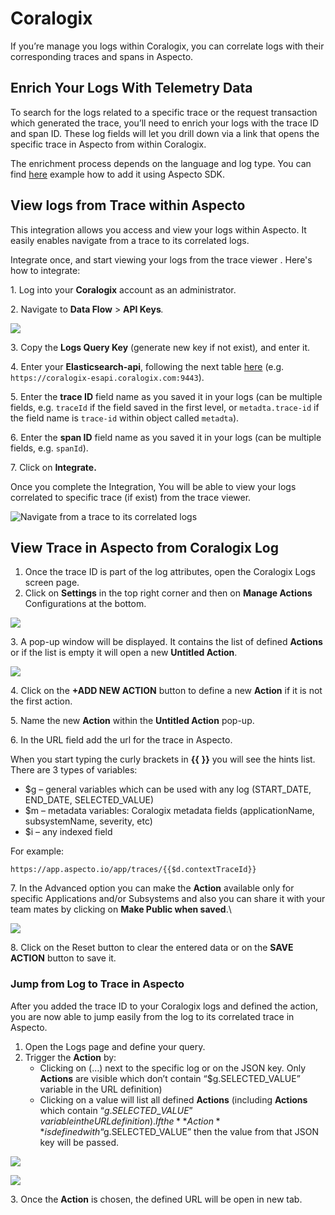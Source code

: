 # Coralogix

If you’re manage you logs within Coralogix, you can correlate logs with their corresponding traces and spans in Aspecto.

## Enrich Your Logs With Telemetry Data

To search for the logs related to a specific trace or the request transaction which generated the trace, you’ll need to enrich your logs with the trace ID and span ID. These log fields will let you drill down via a link that opens the specific trace in Aspecto from within Coralogix.

The enrichment process depends on the language and log type. You can find [here](../../../send-tracing-data-to-aspecto/aspecto-sdk/nodejs/customize-defaults/logs-correlation.md) example how to add it using Aspecto SDK.

## View logs from Trace within Aspecto <a href="#correlating-logs-and-traces" id="correlating-logs-and-traces"></a>

This integration allows you access and view your logs within Aspecto. It easily enables navigate from a trace to its correlated logs.

Integrate once, and start viewing your logs from the trace viewer . Here's how to integrate:

1\. Log into your **Coralogix** account as an administrator.

2\. Navigate to **Data Flow** > **API Keys**_._

![](<../../../.gitbook/assets/Screen Shot 2022-05-19 at 11.54.07.png>)

3\. Copy the **Logs Query Key** (generate new key if not exist)_,_ and enter it.

4\. Enter your **Elasticsearch-api**, following the next table [here](https://coralogix.com/docs/elastic-api/#how-to-query-your-coralogix-elastic-api) (e.g. `https://coralogix-esapi.coralogix.com:9443`).

5\. Enter the **trace ID** field name as you saved it in your logs (can be multiple fields, e.g. `traceId` if the field saved in the first level, or `metadta.trace-id` if the field name is `trace-id` within object called `metadta`).

6\. Enter the **span ID** field name as you saved it in your logs (can be multiple fields, e.g. `spanId`).

7\. Click on **Integrate.**

Once you complete the Integration, You will be able to view your logs correlated to specific trace (if exist) from the trace viewer.

![Navigate from a trace to its correlated logs](../../../.gitbook/assets/Logs-metrics-integration-w-warning-compressed.gif)

## View Trace in Aspecto from Coralogix Log <a href="#correlating-logs-and-traces" id="correlating-logs-and-traces"></a>

1. Once the trace ID is part of the log attributes, open the Coralogix Logs screen page.
2. Click on **Settings** in the top right corner and then on **Manage Actions** Configurations at the bottom.

![](<../../../.gitbook/assets/Screen Shot 2022-04-10 at 17.06.09.png>)

3\. A pop-up window will be displayed. It contains the list of defined **Actions** or if the list is empty it will open a new **Untitled Action**.

![](<../../../.gitbook/assets/Screen Shot 2022-04-10 at 17.19.56.png>)

4\. Click on the **+ADD NEW ACTION** button to define a new **Action** if it is not the first action.

5\. Name the new **Action** within the **Untitled Action** pop-up.

6\. In the URL field add the url for the trace in Aspecto.

When you start typing the curly brackets in **\{{** **\}}** you will see the hints list. There are 3 types of variables:

* $g – general variables which can be used with any log (START\_DATE, END\_DATE, SELECTED\_VALUE)
* $m – metadata variables: Coralogix metadata fields (applicationName, subsystemName, severity, etc)
* $i – any indexed field

For example:&#x20;

```
https://app.aspecto.io/app/traces/{{$d.contextTraceId}}
```

7\.  In the Advanced option you can make the **Action** available only for specific Applications and/or Subsystems and also you can share it with your team mates by clicking on **Make Public when saved**.\


![](<../../../.gitbook/assets/Screen Shot 2022-04-10 at 17.47.10.png>)

8\. Click on the Reset button to clear the entered data or on the **SAVE ACTION** button to save it.

### Jump from Log to Trace in Aspecto

After you added the trace ID to your Coralogix logs and defined the action, you are now able to jump easily from the log to its correlated trace in Aspecto.

1. Open the Logs page and define your query.
2. Trigger the **Action** by:
   * Clicking on (…) next to the specific log or on the JSON key. Only **Actions** are visible which don’t contain “$g.SELECTED\_VALUE” variable in the URL definition)
   * Clicking on a value will list all defined **Actions** (including **Actions** which contain “$g.SELECTED\_VALUE” variable in the URL definition). If the **Action** is defined with “$g.SELECTED\_VALUE” then the value from that JSON key will be passed.

![](<../../../.gitbook/assets/Screen Shot 2022-04-10 at 18.00.48.png>)

![](<../../../.gitbook/assets/Screen Shot 2022-04-10 at 18.01.01.png>)

3\. Once the **Action** is chosen, the defined URL will be open in new tab.
